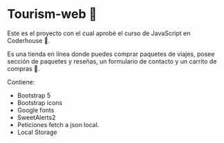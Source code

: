 # Tourism-web 🌄

Este es el proyecto con el cual aprobé el curso de JavaScript en Coderhouse 🎉.

Es una tienda en línea donde puedes comprar paquetes de viajes, 
posee sección de paquetes y reseñas, un formulario de contacto y
un carrito de compras 🛒.

Contiene:
- Bootstrap 5
- Bootstrap icons
- Google fonts
- SweetAlerts2
- Peticiones fetch a json local.
- Local Storage
